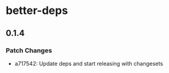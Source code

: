 # better-deps

## 0.1.4

### Patch Changes

- a717542: Update deps and start releasing with changesets
